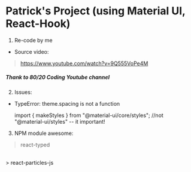 # Patrick's Project (using Material UI, React-Hook)
1. Re-code by me
* Source video:
> https://www.youtube.com/watch?v=9Q555VoPe4M
##### Thank to 80/20 Coding Youtube channel

2. Issues:
* TypeError: theme.spacing is not a function

    import { makeStyles } from "@material-ui/core/styles";
    //not "@material-ui/styles" -- it important! 

3. NPM module awesome:
> react-typed
<br>
> react-particles-js